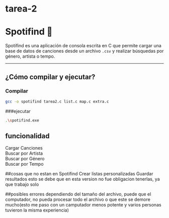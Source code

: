 # tarea-2

# Spotifind 🎵

Spotifind es una aplicación de consola escrita en C que permite cargar una base de datos de canciones desde un archivo `.csv` y realizar búsquedas por género, artista o tempo.

---

## ¿Cómo compilar y ejecutar?
### Compilar

```bash
gcc -o spotifind tarea2.c list.c map.c extra.c
````
###ejecutar
````bash
.\spotifind.exe
````

## funcionalidad
Cargar Canciones	
Buscar por Artista	
Buscar por Género	
Buscar por Tempo	

##cosas que no estan en Spotifind
Crear listas personalizadas	
Guardar resultados
esto se debe que en esta version no fue obligacion tenerlas, ya que trabajo solo

##posibles errores
dependiendo del tamaño del archivo, puede que el computador, no pueda procesar todo el archivo o que este se demore mucho(esto me paso con un camputador menos potente y varios personas tuvieron la misma experiencia)



